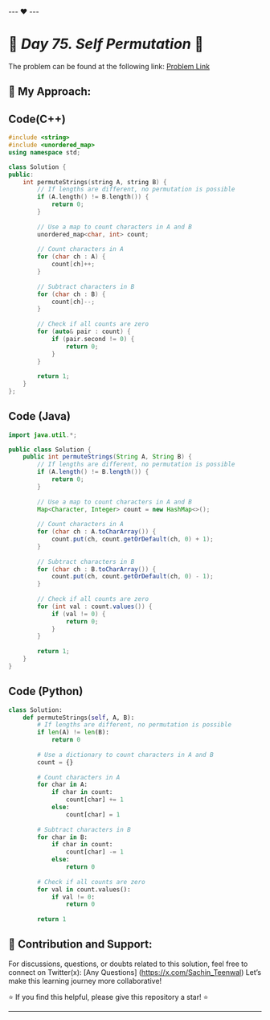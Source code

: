 --- ❤️ ---

# 🚀 _Day 75. Self Permutation_ 🧠


The problem can be found at the following link: [Problem Link](https://www.interviewbit.com/problems/self-permutation/)

## 🎯 **My Approach:**


## Code(C++)
```cpp
#include <string>
#include <unordered_map>
using namespace std;

class Solution {
public:
    int permuteStrings(string A, string B) {
        // If lengths are different, no permutation is possible
        if (A.length() != B.length()) {
            return 0;
        }
        
        // Use a map to count characters in A and B
        unordered_map<char, int> count;
        
        // Count characters in A
        for (char ch : A) {
            count[ch]++;
        }
        
        // Subtract characters in B
        for (char ch : B) {
            count[ch]--;
        }
        
        // Check if all counts are zero
        for (auto& pair : count) {
            if (pair.second != 0) {
                return 0;
            }
        }
        
        return 1;
    }
};
```

## Code (Java)

```java
import java.util.*;

public class Solution {
    public int permuteStrings(String A, String B) {
        // If lengths are different, no permutation is possible
        if (A.length() != B.length()) {
            return 0;
        }
        
        // Use a map to count characters in A and B
        Map<Character, Integer> count = new HashMap<>();
        
        // Count characters in A
        for (char ch : A.toCharArray()) {
            count.put(ch, count.getOrDefault(ch, 0) + 1);
        }
        
        // Subtract characters in B
        for (char ch : B.toCharArray()) {
            count.put(ch, count.getOrDefault(ch, 0) - 1);
        }
        
        // Check if all counts are zero
        for (int val : count.values()) {
            if (val != 0) {
                return 0;
            }
        }
        
        return 1;
    }
}
```

## Code (Python)

```python
class Solution:
    def permuteStrings(self, A, B):
        # If lengths are different, no permutation is possible
        if len(A) != len(B):
            return 0
        
        # Use a dictionary to count characters in A and B
        count = {}
        
        # Count characters in A
        for char in A:
            if char in count:
                count[char] += 1
            else:
                count[char] = 1
        
        # Subtract characters in B
        for char in B:
            if char in count:
                count[char] -= 1
            else:
                return 0
        
        # Check if all counts are zero
        for val in count.values():
            if val != 0:
                return 0
        
        return 1
```



## 🎯 **Contribution and Support:**

For discussions, questions, or doubts related to this solution, feel free to connect on Twitter(x): [Any Questions] (https://x.com/Sachin_Teenwal) Let’s make this learning journey more collaborative!

⭐ If you find this helpful, please give this repository a star! ⭐

---
